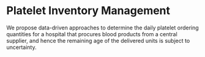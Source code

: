 # Platelet Inventory Management
We propose data-driven approaches to determine the daily platelet ordering quantities for a hospital that procures blood products from a central supplier, and hence the remaining age of the delivered units is subject to uncertainty.
